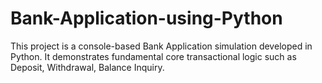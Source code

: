 # Bank-Application-using-Python
This project is a console-based Bank Application simulation developed in Python. It demonstrates fundamental core transactional logic such as Deposit, Withdrawal, Balance Inquiry.
